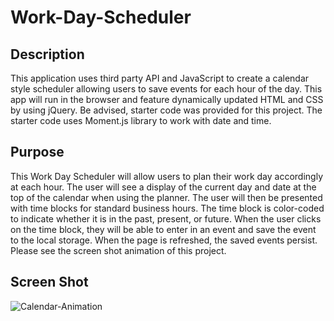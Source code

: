 # Work-Day-Scheduler

## Description

This application uses third party API and JavaScript to create a calendar style scheduler allowing users to save events for each hour of the day. This app will run in the browser and feature dynamically updated HTML and CSS by using jQuery. Be advised, starter code was provided for this project. The starter code uses Moment.js library to work with date and time.

## Purpose

This Work Day Scheduler will allow users to plan their work day accordingly at each hour. The user will see a display of the current day and date at the top of the calendar when using the planner. The user will then be presented with time blocks for standard business hours. The time block is color-coded to indicate whether it is in the past, present, or future. When the user clicks on the time block, they will be able to enter in an event and save the event to the local storage. When the page is refreshed, the saved events persist. Please see the screen shot animation of this project.

## Screen Shot
![Calendar-Animation](https://user-images.githubusercontent.com/104699408/172243027-56e72e69-b456-4416-aa2c-d877e52febd1.gif)
